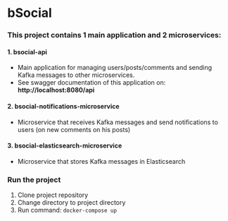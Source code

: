 # bSocial

### This project contains 1 main application and 2 microservices:

#### 1. bsocial-api

- Main application for managing users/posts/comments and sending Kafka messages to other microservices.
- See swagger documentation of this application on: **http://localhost:8080/api**

#### 2. bsocial-notifications-microservice

- Microservice that receives Kafka messages and send notifications to users (on new comments on his posts)

#### 3. bsocial-elasticsearch-microservice

- Microservice that stores Kafka messages in Elasticsearch

### Run the project

1. Clone project repository
2. Change directory to project directory
3. Run command: `docker-compose up`

